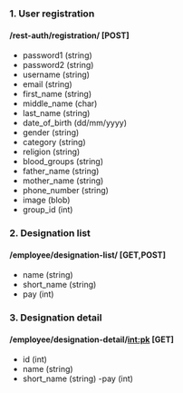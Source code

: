 ### 1. User registration
#### /rest-auth/registration/ [POST]

- password1 (string)
- password2 (string)
- username (string)
- email (string)
- first_name (string)
- middle_name (char)
- last_name (string)
- date_of_birth (dd/mm/yyyy)
- gender (string)
- category (string)
- religion (string)
- blood_groups (string)
- father_name (string)
- mother_name (string)
- phone_number (string)
- image (blob)
- group_id (int)

### 2. Designation list
#### /employee/designation-list/ [GET,POST]
 - name (string)
 - short_name (string)
 - pay (int)

 ### 3. Designation detail
 #### /employee/designation-detail/<int:pk> [GET]
  - id (int)
  - name (string)
  - short_name (string)
  -pay (int)